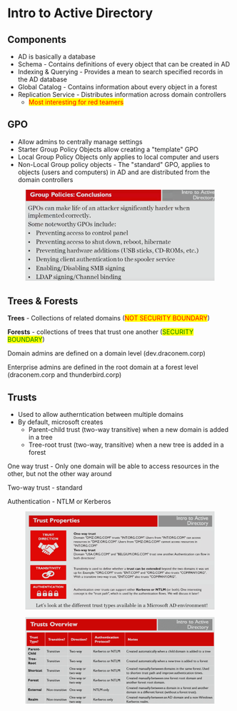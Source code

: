 # Intro to Active Directory

## Components

* AD is basically a database
* Schema - Contains definitions of every object that can be created in AD
* Indexing & Querying - Provides a mean to search specified records in the AD database
* Global Catalog - Contains information about every object in a forest
* Replication Service - Distributes information across domain controllers
  * <mark style="color:red;">Most interesting for red teamers</mark>

## GPO

* Allow admins to centrally manage settings
* Starter Group Policy Objects allow creating a "template" GPO
* Local Group Policy Objects only applies to local computer and users
* Non-Local Group policy objects - The "standard" GPO, applies to objects (users and computers) in AD and are distributed from the domain controllers

<figure><img src="../../.gitbook/assets/image (120).png" alt=""><figcaption></figcaption></figure>

## Trees & Forests

**Trees** - Collections of related domains (<mark style="color:red;">NOT SECURITY BOUNDARY</mark>)

**Forests** - collections of trees that trust one another (<mark style="color:green;">SECURITY BOUNDARY</mark>)

Domain admins are defined on a domain level (dev.draconem.corp)

Enterprise admins are defined in the root domain at a forest level (draconem.corp and thunderbird.corp)



## Trusts

* Used to allow autherntication between multiple domains
* By default, microsoft creates
  * Parent-child trust (two-way transitive) when a new domain is added in a tree
  * Tree-root trust (two-way, transitive) when a new tree is added in a forest

One way trust - Only one domain will be able to access resources in the other, but not the other way around

Two-way trust - standard

Authentication - NTLM or Kerberos

<figure><img src="../../.gitbook/assets/image (121).png" alt=""><figcaption></figcaption></figure>

<figure><img src="../../.gitbook/assets/image (122).png" alt=""><figcaption></figcaption></figure>

